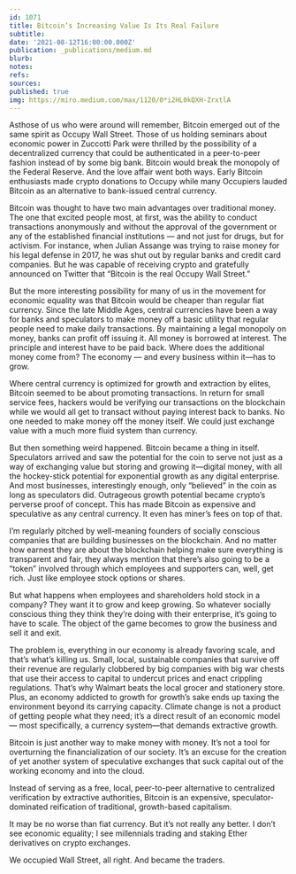 ```yaml
---
id: 1071
title: Bitcoin’s Increasing Value Is Its Real Failure
subtitle: 
date: '2021-08-12T16:00:00.000Z'
publication: _publications/medium.md
blurb: 
notes: 
refs: 
sources: 
published: true
img: https://miro.medium.com/max/1120/0*i2HL0kQXH-ZrxtlA
---
```

Asthose of us who were around will remember, Bitcoin emerged out of the same spirit as Occupy Wall Street. Those of us holding seminars about economic power in Zuccotti Park were thrilled by the possibility of a decentralized currency that could be authenticated in a peer-to-peer fashion instead of by some big bank. Bitcoin would break the monopoly of the Federal Reserve. And the love affair went both ways. Early Bitcoin enthusiasts made crypto donations to Occupy while many Occupiers lauded Bitcoin as an alternative to bank-issued central currency.

Bitcoin was thought to have two main advantages over traditional money. The one that excited people most, at first, was the ability to conduct transactions anonymously and without the approval of the government or any of the established financial institutions — and not just for drugs, but for activism. For instance, when Julian Assange was trying to raise money for his legal defense in 2017, he was shut out by regular banks and credit card companies. But he was capable of receiving crypto and gratefully announced on Twitter that “Bitcoin is the real Occupy Wall Street.”

But the more interesting possibility for many of us in the movement for economic equality was that Bitcoin would be cheaper than regular fiat currency. Since the late Middle Ages, central currencies have been a way for banks and speculators to make money off a basic utility that regular people need to make daily transactions. By maintaining a legal monopoly on money, banks can profit off issuing it. All money is borrowed at interest. The principle and interest have to be paid back. Where does the additional money come from? The economy — and every business within it—has to grow.

Where central currency is optimized for growth and extraction by elites, Bitcoin seemed to be about promoting transactions. In return for small service fees, hackers would be verifying our transactions on the blockchain while we would all get to transact without paying interest back to banks. No one needed to make money off the money itself. We could just exchange value with a much more fluid system than currency.

But then something weird happened. Bitcoin became a thing in itself. Speculators arrived and saw the potential for the coin to serve not just as a way of exchanging value but storing and growing it—digital money, with all the hockey-stick potential for exponential growth as any digital enterprise. And most businesses, interestingly enough, only “believed” in the coin as long as speculators did. Outrageous growth potential became crypto’s perverse proof of concept. This has made Bitcoin as expensive and speculative as any central currency. It even has miner’s fees on top of that.

I’m regularly pitched by well-meaning founders of socially conscious companies that are building businesses on the blockchain. And no matter how earnest they are about the blockchain helping make sure everything is transparent and fair, they always mention that there’s also going to be a “token” involved through which employees and supporters can, well, get rich. Just like employee stock options or shares.

But what happens when employees and shareholders hold stock in a company? They want it to grow and keep growing. So whatever socially conscious thing they think they’re doing with their enterprise, it’s going to have to scale. The object of the game becomes to grow the business and sell it and exit.

The problem is, everything in our economy is already favoring scale, and that’s what’s killing us. Small, local, sustainable companies that survive off their revenue are regularly clobbered by big companies with big war chests that use their access to capital to undercut prices and enact crippling regulations. That’s why Walmart beats the local grocer and stationery store. Plus, an economy addicted to growth for growth’s sake ends up taxing the environment beyond its carrying capacity. Climate change is not a product of getting people what they need; it’s a direct result of an economic model — most specifically, a currency system—that demands extractive growth.

Bitcoin is just another way to make money with money. It’s not a tool for overturning the financialization of our society. It’s an excuse for the creation of yet another system of speculative exchanges that suck capital out of the working economy and into the cloud.

Instead of serving as a free, local, peer-to-peer alternative to centralized verification by extractive authorities, Bitcoin is an expensive, speculator-dominated reification of traditional, growth-based capitalism.

It may be no worse than fiat currency. But it’s not really any better. I don’t see economic equality; I see millennials trading and staking Ether derivatives on crypto exchanges.

We occupied Wall Street, all right. And became the traders.
